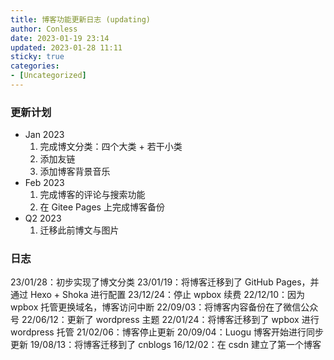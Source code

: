 ```yaml
---
title: 博客功能更新日志 (updating)
author: Conless
date: 2023-01-19 23:14
updated: 2023-01-28 11:11
sticky: true
categories:
- [Uncategorized]
---
```


### 更新计划

- Jan 2023
  1. 完成博文分类：四个大类 + 若干小类
  2. 添加友链
  3. 添加博客背景音乐
- Feb 2023
  1. 完成博客的评论与搜索功能
  2. 在 Gitee Pages 上完成博客备份
- Q2 2023
  1. 迁移此前博文与图片


### 日志

23/01/28：初步实现了博文分类
23/01/19：将博客迁移到了 GitHub Pages，并通过 Hexo + Shoka 进行配置
23/12/24：停止 wpbox 续费
22/12/10：因为 wpbox 托管更换域名，博客访问中断
22/09/03：将博客内容备份在了微信公众号
22/06/12：更新了 wordpress 主题
22/01/24：将博客迁移到了 wpbox 进行 wordpress 托管
21/02/06：博客停止更新
20/09/04：Luogu 博客开始进行同步更新
19/08/13：将博客迁移到了 cnblogs
16/12/02：在 csdn 建立了第一个博客

